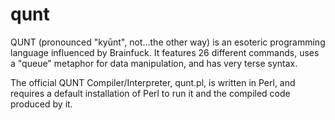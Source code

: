 qunt
====

QUNT (pronounced "kyūnt", not...the other way) is an esoteric programming language influenced by Brainfuck.  It features 26 different commands, uses a "queue" metaphor for data manipulation, and has very terse syntax.

The official QUNT Compiler/Interpreter, qunt.pl, is written in Perl, and requires a default installation of Perl to run it and the compiled code produced by it.

